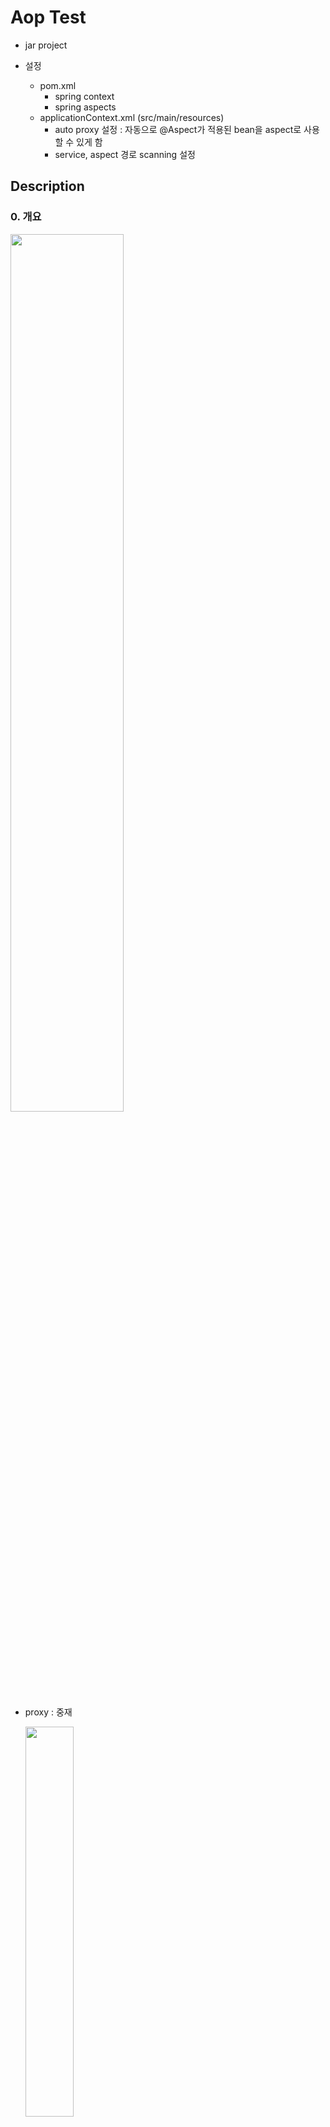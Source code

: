 # Aop Test

* jar project

* 설정
	* pom.xml
		* spring context
		* spring aspects
	* applicationContext.xml (src/main/resources)
		* auto proxy 설정 : 자동으로 @Aspect가 적용된 bean을 aspect로 사용할 수 있게 함
		* service, aspect 경로 scanning 설정
		
## Description

### 0. 개요

<img src="https://user-images.githubusercontent.com/52481037/121286570-f9127080-c91a-11eb-8371-198d75ea5279.jpg" width="60%"/>

* proxy : 중재

	<img src="https://user-images.githubusercontent.com/52481037/121286848-64f4d900-c91b-11eb-9a21-2547e9222495.jpg" width="40%"/>

### 1. Advisor 작성 (5개) ([aspect.MyAspect](https://github.com/mong-head/spring_practices/blob/master/aoptest/src/main/java/com/douzone/aoptest/aspect/MyAspect.java))

- before :  method block 실행 전
- after : method block 실행 후
- around (:star:)
	* 많이 사용
	* method의 parameter 변경 가능 (잘 하지는 않음)
	* method의 시간 측정 가능
- after return : 값을 return한 후에
- after throwing : exception 발생 후에
	* 확인하려고 일부러 ProductService에서 exception발생시킴

### 2. 결과

#### 1) exception 발생하지 않은 경우

* @Around에서 parameter 바꾸지 않는 경우

	```text
	---@Around(Before) Advice---
	---Before Advice---
	[ProductService] finding...
	---@Around(After) Advice---
	---After Advice---
	---After Returning Advice---
	[main] ProductVo [name=TV]
	```

* @Around에서 parameter(Camera로) 바꾸는 경우 (거의 안함)

	```text
	---@Around(Before) Advice---
	---Before Advice---
	[ProductService] finding...
	---@Around(After) Advice---
	---After Advice---
	---After Returning Advice---
	[main] ProductVo [name=Camera]
	```

#### 2) exception 발생한 경우

	```text
	---@Around(Before) Advice---
	---Before Advice---
	[ProductService] finding...
	---After Advice---
	---After Throwing Advice:java.lang.RuntimeException: Find Exception---
	```

### 3. Point Cut 기술 방법

* 접근지시자는 생략가능
	* public 생략하거나 * 로 대체많이 함
		* 생략 전
			```java
			@After("execution(public com.douzone.~~))
			```
		* "*" 로 대체
			```java
			@After("execution(* com.douzone.~~))
			```
		* 생략
			```java
			@After("execution(com.douzone.~~))
			```
		
* 긴 package 이름 대체
	* "*..*"

* parameter는 잘 명시하지 않음
	* ..
	
* method 명시 안할 떄
	* "*" 로 작성
	